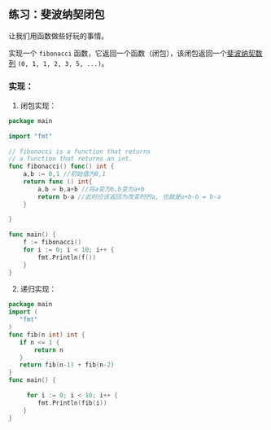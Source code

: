 ## 练习：斐波纳契闭包

让我们用函数做些好玩的事情。

实现一个 `fibonacci` 函数，它返回一个函数（闭包），该闭包返回一个[斐波纳契数列](https://zh.wikipedia.org/wiki/斐波那契数列) `(0, 1, 1, 2, 3, 5, ...)`。

### 实现：

1. 闭包实现：

```go
package main
 
import "fmt"
 
// fibonacci is a function that returns
// a function that returns an int.
func fibonacci() func() int {
	a,b := 0,1 //初始值为0,1
	return func () int{ 
		a,b = b,a+b //将a变为b,b变为a+b
		return b-a //此时应该返回为改变时的a, 也就是a+b-b = b-a
	}
	
}
 
func main() {
	f := fibonacci()
	for i := 0; i < 10; i++ {
		fmt.Println(f())
	}
}
```

2. 递归实现：

```go
package main
import (  
   "fmt"  
)
func fib(n int) int {  
   if n <= 1 {  
       return n  
   }  
   return fib(n-1) + fib(n-2)  
}
func main() {  
  
     for i := 0; i < 10; i++ {
        fmt.Println(fib(i))
    }
}
```

